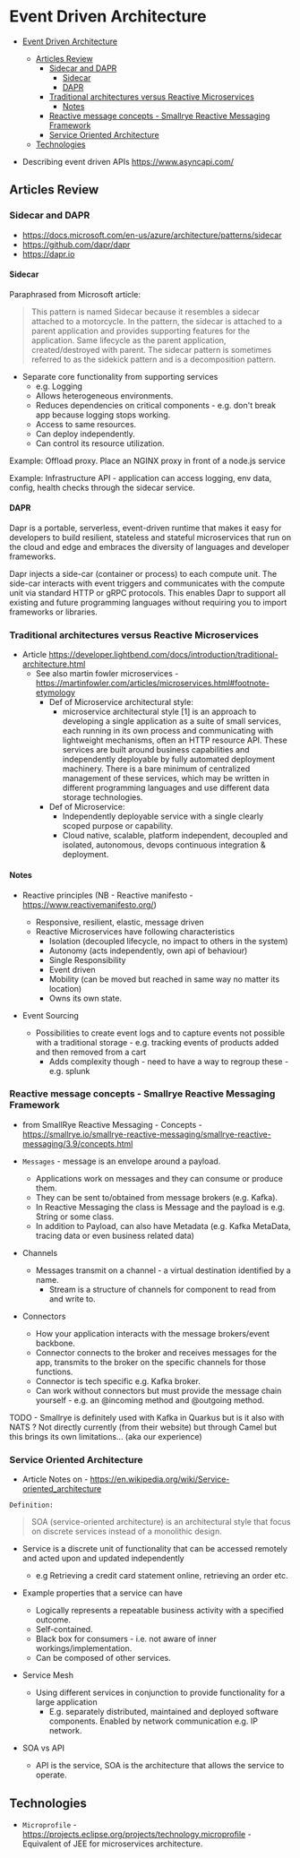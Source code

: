 # Event Driven Architecture

- [Event Driven Architecture](#event-driven-architecture)
  - [Articles Review](#articles-review)
    - [Sidecar and DAPR](#sidecar-and-dapr)
      - [Sidecar](#sidecar)
      - [DAPR](#dapr)
    - [Traditional architectures versus Reactive Microservices](#traditional-architectures-versus-reactive-microservices)
      - [Notes](#notes)
    - [Reactive message concepts - Smallrye Reactive Messaging Framework](#reactive-message-concepts---smallrye-reactive-messaging-framework)
    - [Service Oriented Architecture](#service-oriented-architecture)
  - [Technologies](#technologies)

- Describing event driven APIs <https://www.asyncapi.com/>

## Articles Review

### Sidecar and DAPR

- <https://docs.microsoft.com/en-us/azure/architecture/patterns/sidecar>
- <https://github.com/dapr/dapr>
- <https://dapr.io>

#### Sidecar

Paraphrased from Microsoft article:

> This pattern is named Sidecar because it resembles a sidecar attached to a motorcycle.
> In the pattern, the sidecar is attached to a parent application and provides supporting features for the application.
> Same lifecycle as the parent application, created/destroyed with parent.
> The sidecar pattern is sometimes referred to as the sidekick pattern and is a decomposition pattern.

- Separate core functionality from supporting services 
  - e.g. Logging
  - Allows heterogeneous environments.
  - Reduces dependencies on critical components - e.g. don't break app because logging stops working.
  - Access to same resources.
  - Can deploy independently.
  - Can control its resource utilization.

Example: Offload proxy. Place an NGINX proxy in front of a node.js service

Example: Infrastructure API - application can access logging, env data, config, health checks through the sidecar service.

#### DAPR

Dapr is a portable, serverless, event-driven runtime that makes it easy for developers to build resilient, stateless and stateful microservices that run on the cloud and edge and embraces the diversity of languages and developer frameworks.

Dapr injects a side-car (container or process) to each compute unit. The side-car interacts with event triggers and communicates with the compute unit via standard HTTP or gRPC protocols. This enables Dapr to support all existing and future programming languages without requiring you to import frameworks or libraries.

### Traditional architectures versus Reactive Microservices

- Article <https://developer.lightbend.com/docs/introduction/traditional-architecture.html>
  - See also martin fowler microservices - <https://martinfowler.com/articles/microservices.html#footnote-etymology>
    - Def of Microservice architectural style:  
      - microservice architectural style [1] is an approach to developing a single application as a suite of small services, each running in its own process and communicating with lightweight mechanisms, often an HTTP resource API. These services are built around business capabilities and independently deployable by fully automated deployment machinery. There is a bare minimum of centralized management of these services, which may be written in different programming languages and use different data storage technologies.
    - Def of Microservice: 
      - Independently deployable service with a single clearly scoped purpose or capability.
      - Cloud native, scalable, platform independent, decoupled and isolated, autonomous, devops continuous integration & deployment.

#### Notes

- Reactive principles (NB - Reactive manifesto - <https://www.reactivemanifesto.org/>)
  - Responsive, resilient, elastic, message driven
  - Reactive Microservices have following characteristics
    - Isolation (decoupled lifecycle, no impact to others in the system)
    - Autonomy (acts independently, own api of behaviour)
    - Single Responsibility
    - Event driven
    - Mobility (can be moved but reached in same way no matter its location)
    - Owns its own state.

- Event Sourcing
  - Possibilities to create event logs and to capture events not possible with a traditional storage - e.g. tracking events of products added and then removed from a cart
    - Adds complexity though - need to have a way to regroup these - e.g. splunk

### Reactive message concepts - Smallrye Reactive Messaging Framework

- from SmallRye Reactive Messaging - Concepts - <https://smallrye.io/smallrye-reactive-messaging/smallrye-reactive-messaging/3.9/concepts.html>

- `Messages` - message is an envelope around a payload. 
  - Applications work on messages and they can consume or produce them. 
  - They can be sent to/obtained from message brokers (e.g. Kafka). 
  - In Reactive Messaging the class is Message<T> and the payload is <T> e.g. String or some class.
  - In addition to Payload, can also have Metadata (e.g. Kafka MetaData, tracing data or even business related data)
- Channels
  - Messages transmit on a channel - a virtual destination identified by a name.
    - Stream is a structure of channels for component to read from and write to.
- Connectors
  - How your application interacts with the message brokers/event backbone. 
  - Connector connects to the broker and receives messages for the app, transmits to the broker on the specific channels for those functions.
  - Connector is tech specific e.g. Kafka broker.
  - Can work without connectors but must provide the message chain yourself - e.g. an @incoming method and @outgoing method.

TODO - Smallrye is definitely used with Kafka in Quarkus but is it also with NATS ? Not directly currently (from their website) but through Camel but this brings its own limitations... (aka our experience)

### Service Oriented Architecture

- Article Notes on - <https://en.wikipedia.org/wiki/Service-oriented_architecture>

`Definition:`

> SOA (service-oriented architecture) is an architectural style that focus on discrete services instead of a monolithic design.

- Service is a discrete unit of functionality that can be accessed remotely and acted upon and updated independently
  - e.g Retrieving a credit card statement online, retrieving an order etc.

- Example properties that a service can have
  - Logically represents a repeatable business activity with a specified outcome.
  - Self-contained.
  - Black box for consumers - i.e. not aware of inner workings/implementation.
  - Can be composed of other services.

- Service Mesh
  - Using different services in conjunction to provide functionality for a large application
    - E.g. separately distributed, maintained and deployed software components. Enabled by network communication e.g. IP network.

- SOA vs API
  - API is the service, SOA is the architecture that allows the service to operate.

## Technologies

- `Microprofile` - <https://projects.eclipse.org/projects/technology.microprofile> - Equivalent of JEE for microservices architecture.
